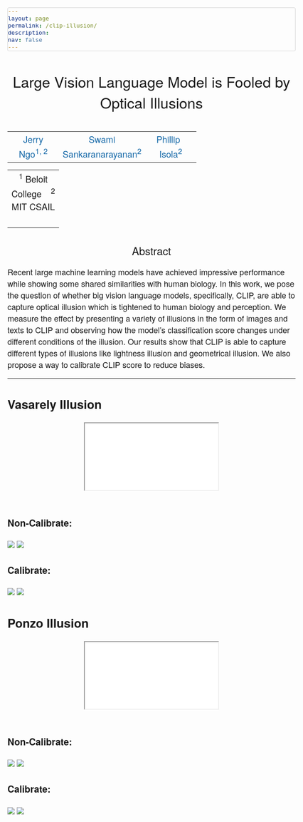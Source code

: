 ```yaml
---
layout: page
permalink: /clip-illusion/
description: 
nav: false
---
```


<script src="http://www.google.com/jsapi" type="text/javascript"></script>
<script type="text/javascript">google.load("jquery", "1.3.2");</script>

<head>
  <meta charset="utf-8">
  <meta http-equiv="x-ua-compatible" content="ie=edge">
  <meta name="viewport" content="width=device-width">
  <title>Project page for Large Vision Language Model is Fooled by Optical Illusions</title>
  <script src="https://polyfill.io/v3/polyfill.min.js?features=es6"></script>
  <script>
  MathJax = {
    loader: {load: ['a11y/semantic-enrich']},
    options: {
      sre: {
        speech: 'shallow'  // one of: 'deep', 'shallow', or 'none'
      },
      renderActions: {
        //
        // Force speech enrichment regardless of the menu settings
        //
        enrich: {'[+]': [
          function (doc) {doc.enrich(true)},
          function (math, doc) {math.enrich(doc, true)}
        ]}
      }
    },
    tex: {inlineMath: [['$', '$'], ['\\(', '\\)']]}
  };
  </script>
  <script id="MathJax-script" async src="https://cdn.jsdelivr.net/npm/mathjax@3/es5/tex-chtml.js"></script>
</head>

<style type="text/css">
	body {
		font-family: "HelveticaNeue-Light", "Helvetica Neue Light", "Helvetica Neue", Helvetica, Arial, "Lucida Grande", sans-serif;
		font-weight:300;
		font-size:18px;
		margin-left: auto;
		margin-right: auto;
		width: 1000px;
	}

	h1 {
		font-weight:300;
		font-size:24px;
	}

	code {
    font-size: 0.8rem;
    margin: 0 0.1rem;
    padding: 0.1rem 0.1rem;
    white-space: nowrap;
    back

	ground: #efefef;
    border: 1px solid #d3d3d3;
    color: #000000;
    border-radius: 3px;
}

pre > code {
    display: block;
    white-space: pre;
    line-height: 1.5;
    padding: 0;
    margin: 0;
    text-align: left;
}

	.disclaimerbox {
		background-color: #eee;
		border: 1px solid #eeeeee;
		border-radius: 10px ;
		-moz-border-radius: 10px ;
		-webkit-border-radius: 10px ;
		padding: 20px;
	}

	video.header-vid {
		height: 140px;
		border: 1px solid black;
		border-radius: 10px ;
		-moz-border-radius: 10px ;
		-webkit-border-radius: 10px ;
	}

	img.header-img {
		height: 140px;
		border: 1px solid black;
		border-radius: 10px ;
		-moz-border-radius: 10px ;
		-webkit-border-radius: 10px ;
	}

	img.rounded {
		border: 1px solid #eeeeee;
		border-radius: 10px ;
		-moz-border-radius: 10px ;
		-webkit-border-radius: 10px ;
	}

	a:link,a:visited
	{
		color: #1367a7;
		text-decoration: none;
	}
	a:hover {
		color: #208799;
	}

	td.dl-link {
		height: 160px;
		text-align: center;
		font-size: 22px;
	}

	.layered-paper-big { /* modified from: http://css-tricks.com/snippets/css/layered-paper/ */
		box-shadow:
		        0px 0px 1px 1px rgba(0,0,0,0.35), /* The top layer shadow */
		        5px 5px 0 0px #fff, /* The second layer */
		        5px 5px 1px 1px rgba(0,0,0,0.35), /* The second layer shadow */
		        10px 10px 0 0px #fff, /* The third layer */
		        10px 10px 1px 1px rgba(0,0,0,0.35), /* The third layer shadow */
		        15px 15px 0 0px #fff, /* The fourth layer */
		        15px 15px 1px 1px rgba(0,0,0,0.35), /* The fourth layer shadow */
		        20px 20px 0 0px #fff, /* The fifth layer */
		        20px 20px 1px 1px rgba(0,0,0,0.35), /* The fifth layer shadow */
		        25px 25px 0 0px #fff, /* The fifth layer */
		        25px 25px 1px 1px rgba(0,0,0,0.35); /* The fifth layer shadow */
		margin-left: 10px;
		margin-right: 45px;
	}


	.layered-paper { /* modified from: http://css-tricks.com/snippets/css/layered-paper/ */
		box-shadow:
		        0px 0px 1px 1px rgba(0,0,0,0.35), /* The top layer shadow */
		        5px 5px 0 0px #fff, /* The second layer */
		        5px 5px 1px 1px rgba(0,0,0,0.35), /* The second layer shadow */
		        10px 10px 0 0px #fff, /* The third layer */
		        10px 10px 1px 1px rgba(0,0,0,0.35); /* The third layer shadow */
		margin-top: 5px;
		margin-left: 10px;
		margin-right: 30px;
		margin-bottom: 5px;
	}

	.vert-cent {
		position: relative;
	    top: 50%;
	    transform: translateY(-50%);
	}

	hr
	{
		border: 0;
		height: 1.5px;
		background-image: linear-gradient(to right, rgba(0, 0, 0, 0), rgba(0, 0, 0, 0.75), rgba(0, 0, 0, 0));
	}

	p.small {
		font-size: 12px
	}
	figure{
  display: inline-block;
}

/* optional, use as required */
figcaption {
  max-width: 100%;
  caption-side: bottom;
}
</style>



<html>
  <head>
		<title>Semantic uncertainty intervals for disentangled latent spaces</title>
  </head>

  <body>
    <br>
    <center>
    <span style="font-size:33px">Large Vision Language Model is Fooled by Optical Illusions</span>
	</center>
	<br> 
  	<table align=center width=700px>
  	 <tr>
		<td align=center width=100px>
		<center>
			<span style="font-size:20px"><a href='https://swamiviv.github.io/'>Jerry Ngo<sup>1, 2</sup></a></span>
		</center>
		</td>
		<td align=center width=100px>
		<center>
		<span style="font-size:20px"><a href='https://swamiviv.github.io/'>Swami Sankaranarayanan<sup>2</sup></a></span>
		</center>
		</td>
		<td align=center width=100px>
		<center>
		<span style="font-size:20px"><a href="http://web.mit.edu/phillipi/">Phillip &nbsp; Isola<sup>2</sup></a></span>
		</center>
		</td>
	</tr>
	</table>
	<table align=center width=700px>
  	 <tr>
		<td align=center width=100px>
		<center>
			<span style="font-size:20px"><sup>1</sup> Beloit College     &nbsp;&nbsp;</span>
			<span style="font-size:20px"><sup>2</sup> MIT CSAIL   &nbsp;&nbsp;</span>
		</center>
		</td>
	 </tr>
	</table>
	<h1><center>Abstract</center></h1>
	Recent large machine learning models have achieved impressive performance while showing some shared similarities with human biology. In this work, we pose the question of whether big vision language models, specifically, CLIP, are able to capture optical illusion which is tightened to human biology and perception. We measure the effect by presenting a variety of illusions in the form of images and texts to CLIP and observing how the model’s classification score changes under different conditions of the illusion. Our results show that CLIP is able to capture different types of illusions like lightness illusion and geometrical illusion. We also propose a way to calibrate CLIP score to reduce biases.
	<hr>
	<h2>Vasarely Illusion</h2>
	<div class="row">
		<div class="col-sm-5">
			<div class="embed-responsive embed-responsive-1by1">
				<center><iframe class="embed-responsive-item" src="/assets/img/projects/clip_illusion/vasarely/display.mp4"></iframe></center>
			</div>
		</div>
	</div>
	<br>
	<h3>Non-Calibrate:</h3>
	<img src="/assets/img/projects/clip_illusion/vasarely/non_vasarely_effect.png" class="img-fluid">
	<img src="/assets/img/projects/clip_illusion/vasarely/non_vasarely_effect_1.png" class="img-fluid">
	<h3>Calibrate:</h3>
	<img src="/assets/img/projects/clip_illusion/vasarely/vasarely_effect.png" class="img-fluid">
	<img src="/assets/img/projects/clip_illusion/vasarely/vasarely_effect_1.png" class="img-fluid">
	<h2>Ponzo Illusion</h2>
	<div class="row">
		<div class="col-sm-5">
			<div class="embed-responsive embed-responsive-1by1">
				<center><iframe class="embed-responsive-item" src="/assets/img/projects/clip_illusion/ponzo/display.mp4"></iframe></center>
			</div>
		</div>
	</div>
	<br>
	<h3>Non-Calibrate:</h3>
	<img src="/assets/img/projects/clip_illusion/ponzo/non_ponzo_effect.png" class="img-fluid">
	<img src="/assets/img/projects/clip_illusion/ponzo/non_ponzo_effect_1.png" class="img-fluid">
	<h3>Calibrate:</h3>
	<img src="/assets/img/projects/clip_illusion/ponzo/ponzo_effect.png" class="img-fluid">
	<img src="/assets/img/projects/clip_illusion/ponzo/ponzo_effect_1.png" class="img-fluid">
</body>
</html>